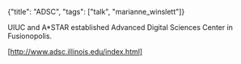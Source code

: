 {"title": "ADSC", "tags": ["talk", "marianne_winslett"]}

UIUC and A*STAR established Advanced Digital Sciences Center in Fusionopolis.

[http://www.adsc.illinois.edu/index.html]
